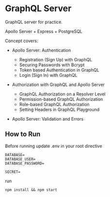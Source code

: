 # GraphQL Server

GraphQL server for practice.

Apollo Server + Express + PostgreSQL

Concept covers:

- Apollo Server: Authentication

  - Registration (Sign Up) with GraphQL
  - Securing Passwords with Bcrypt
  - Token based Authentication in GraphQL
  - Login (Sign In) with GraphQL

- Authorization with GraphQL and Apollo Server

  - GraphQL Authorization on a Resolver Level
  - Permission-based GraphQL Authorization
  - Role-based GraphQL Authorization
  - Setting Headers in GraphQL Playground

- Apollo Server: Validation and Errors

## How to Run

Before running update .env in your root directive

```
DATABASE=
DATABASE_USER=
DATABASE_PASSWORD=

SECRET=

```

run

```
npm install && npm start
```
